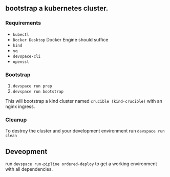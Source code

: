 ## bootstrap a kubernetes cluster. 
### Requirements
- `kubectl`
- `Docker Desktop` Docker Engine should suffice
- `kind`
- `yq`
- `devspace-cli`
- `openssl`

### Bootstrap 
1. `devspace run prep`
1. `devspace run bootstrap`

This will bootstrap a kind cluster named `crucible (kind-crucible)` with an nginx ingress.  

### Cleanup 
To destroy the cluster and your development environment run 
`devspace run clean`

## Deveopment 
run `devspace run-pipline ordered-deploy` to get a working environment with all dependencies. 
